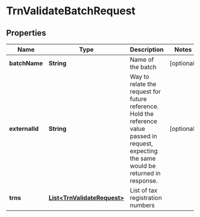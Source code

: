 

# TrnValidateBatchRequest


## Properties

| Name | Type | Description | Notes |
|------------ | ------------- | ------------- | -------------|
|**batchName** | **String** | Name of the batch |  [optional] |
|**externalId** | **String** | Way to relate the request for future reference. Hold the reference value passed in request, expecting the same would be returned in response. |  [optional] |
|**trns** | [**List&lt;TrnValidateRequest&gt;**](TrnValidateRequest.md) | List of tax registration numbers |  |



